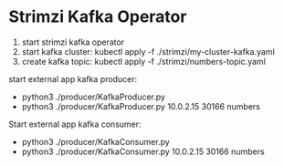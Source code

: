 
# Strimzi Kafka Operator

1.  start strimzi kafka operator
2.  start kafka cluster: kubectl apply -f ./strimzi/my-cluster-kafka.yaml
3.  create kafka topic: kubectl apply -f ./strimzi/numbers-topic.yaml

start external app kafka producer:

* python3 ./producer/KafkaProducer.py <IP K8s API> <port> <topic>
* python3 ./producer/KafkaProducer.py 10.0.2.15 30166 numbers

Start external app kafka consumer:

* python3 ./producer/KafkaConsumer.py <IP K8s API> <port> <topic>
* python3 ./producer/KafkaConsumer.py 10.0.2.15 30166 numbers

